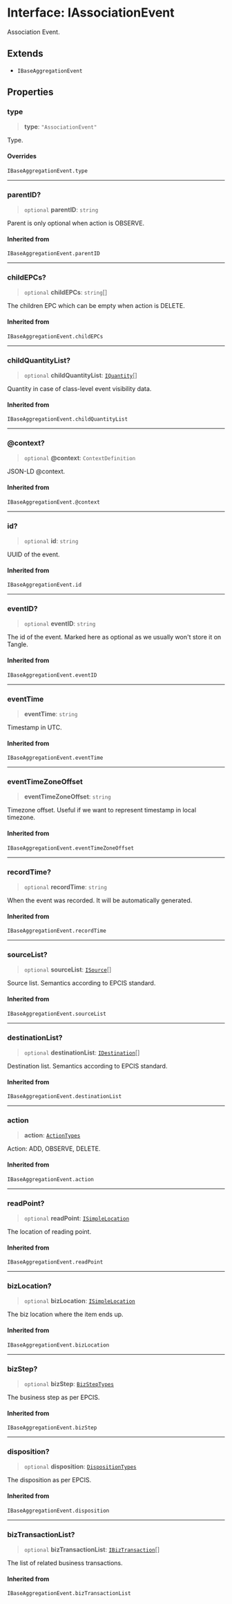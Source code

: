 # Interface: IAssociationEvent

Association Event.

## Extends

- `IBaseAggregationEvent`

## Properties

### type

> **type**: `"AssociationEvent"`

Type.

#### Overrides

`IBaseAggregationEvent.type`

***

### parentID?

> `optional` **parentID**: `string`

Parent is only optional when action is OBSERVE.

#### Inherited from

`IBaseAggregationEvent.parentID`

***

### childEPCs?

> `optional` **childEPCs**: `string`[]

The children EPC which can be empty when action is DELETE.

#### Inherited from

`IBaseAggregationEvent.childEPCs`

***

### childQuantityList?

> `optional` **childQuantityList**: [`IQuantity`](IQuantity.md)[]

Quantity in case of class-level event visibility data.

#### Inherited from

`IBaseAggregationEvent.childQuantityList`

***

### @context?

> `optional` **@context**: `ContextDefinition`

JSON-LD @context.

#### Inherited from

`IBaseAggregationEvent.@context`

***

### id?

> `optional` **id**: `string`

UUID of the event.

#### Inherited from

`IBaseAggregationEvent.id`

***

### eventID?

> `optional` **eventID**: `string`

The id of the event. Marked here as optional as we usually won't store it on Tangle.

#### Inherited from

`IBaseAggregationEvent.eventID`

***

### eventTime

> **eventTime**: `string`

Timestamp in UTC.

#### Inherited from

`IBaseAggregationEvent.eventTime`

***

### eventTimeZoneOffset

> **eventTimeZoneOffset**: `string`

Timezone offset. Useful if we want to represent timestamp in local timezone.

#### Inherited from

`IBaseAggregationEvent.eventTimeZoneOffset`

***

### recordTime?

> `optional` **recordTime**: `string`

When the event was recorded. It will be automatically generated.

#### Inherited from

`IBaseAggregationEvent.recordTime`

***

### sourceList?

> `optional` **sourceList**: [`ISource`](ISource.md)[]

Source list. Semantics according to EPCIS standard.

#### Inherited from

`IBaseAggregationEvent.sourceList`

***

### destinationList?

> `optional` **destinationList**: [`IDestination`](IDestination.md)[]

Destination list. Semantics according to EPCIS standard.

#### Inherited from

`IBaseAggregationEvent.destinationList`

***

### action

> **action**: [`ActionTypes`](../type-aliases/ActionTypes.md)

Action: ADD, OBSERVE, DELETE.

#### Inherited from

`IBaseAggregationEvent.action`

***

### readPoint?

> `optional` **readPoint**: [`ISimpleLocation`](ISimpleLocation.md)

The location of reading point.

#### Inherited from

`IBaseAggregationEvent.readPoint`

***

### bizLocation?

> `optional` **bizLocation**: [`ISimpleLocation`](ISimpleLocation.md)

The biz location where the item ends up.

#### Inherited from

`IBaseAggregationEvent.bizLocation`

***

### bizStep?

> `optional` **bizStep**: [`BizStepTypes`](../type-aliases/BizStepTypes.md)

The business step as per EPCIS.

#### Inherited from

`IBaseAggregationEvent.bizStep`

***

### disposition?

> `optional` **disposition**: [`DispositionTypes`](../type-aliases/DispositionTypes.md)

The disposition as per EPCIS.

#### Inherited from

`IBaseAggregationEvent.disposition`

***

### bizTransactionList?

> `optional` **bizTransactionList**: [`IBizTransaction`](IBizTransaction.md)[]

The list of related business transactions.

#### Inherited from

`IBaseAggregationEvent.bizTransactionList`
